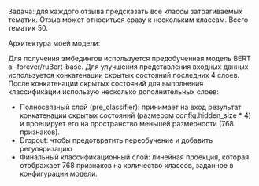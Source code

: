 Задача: для каждого отзыва предсказать все классы затрагиваемых тематик. Отзыв может относиться сразу к нескольким классам. Всего тематик 50.

Архитектура моей модели: 

Для получения эмбедингов используется предобученная модель BERT ai-forever/ruBert-base.
Для улучшения представления входных данных используется конкатенации скрытых состояний последних 4 слоев.
После конкатенации скрытых состояний для выполнения классификации использую несколько дополнительных слоев:
* Полносвязный слой (pre_classifier): принимает на вход результат конкатенации скрытых состояний (размером config.hidden_size * 4) и проецирует его на пространство меньшей размерности (768 признаков).
* Dropout: чтобы предотвратить переобучение и добавить регуляризацию  
* Финальный классификационный слой: линейная проекция, которая отображает 768 признаков на количество классов, заданное в конфигурации модели.
